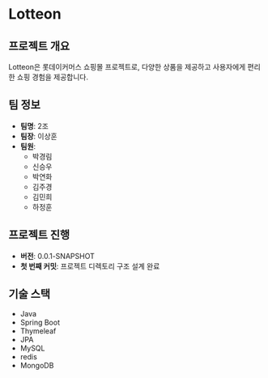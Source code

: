 # Lotteon

## 프로젝트 개요
Lotteon은 롯데이커머스 쇼핑몰 프로젝트로, 다양한 상품을 제공하고 사용자에게 편리한 쇼핑 경험을 제공합니다.

## 팀 정보
- **팀명**: 2조
- **팀장**: 이상훈
- **팀원**:
  - 박경림
  - 신승우
  - 박연화
  - 김주경
  - 김민희
  - 하정훈

## 프로젝트 진행
- **버전**: 0.0.1-SNAPSHOT
- **첫 번째 커밋**: 프로젝트 디렉토리 구조 설계 완료

## 기술 스택
- Java
- Spring Boot
- Thymeleaf
- JPA
- MySQL
- redis
- MongoDB

